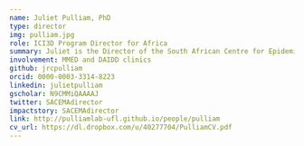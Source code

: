 ```yaml
---
name: Juliet Pulliam, PhD
type: director
img: pulliam.jpg
role: ICI3D Program Director for Africa
summary: Juliet is the Director of the South African Centre for Epidemiological Modelling and Analysis (SACEMA) and Associate Professor of Mathematics at Stellenbosch University. She served as Program Director from 2012-2016.
involvement: MMED and DAIDD clinics
github: jrcpulliam
orcid: 0000-0003-3314-8223
linkedin: julietpulliam
gscholar: N9CMMiQAAAAJ
twitter: SACEMAdirector
impactstory: SACEMAdirector
link: http://pulliamlab-ufl.github.io/people/pulliam
cv_url: https://dl.dropbox.com/u/40277704/PulliamCV.pdf
---
```

